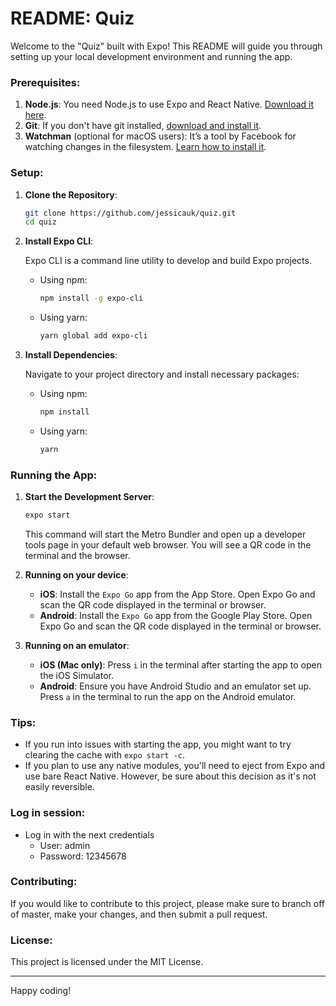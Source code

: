 

# README: Quiz

Welcome to the "Quiz" built with Expo! This README will guide you through setting up your local development environment and running the app.

### Prerequisites:
1. **Node.js**: You need Node.js to use Expo and React Native. [Download it here](https://nodejs.org/).
2. **Git**: If you don't have git installed, [download and install it](https://git-scm.com/).
3. **Watchman** (optional for macOS users): It’s a tool by Facebook for watching changes in the filesystem. [Learn how to install it](https://facebook.github.io/watchman/docs/install).

### Setup:

1. **Clone the Repository**:

    ```bash
    git clone https://github.com/jessicauk/quiz.git
    cd quiz
    ```

2. **Install Expo CLI**:

    Expo CLI is a command line utility to develop and build Expo projects.

    - Using npm:
      ```bash
      npm install -g expo-cli
      ```

    - Using yarn:
      ```bash
      yarn global add expo-cli
      ```

3. **Install Dependencies**:

    Navigate to your project directory and install necessary packages:

    - Using npm:
      ```bash
      npm install
      ```

    - Using yarn:
      ```bash
      yarn
      ```

### Running the App:

1. **Start the Development Server**:

    ```bash
    expo start
    ```

    This command will start the Metro Bundler and open up a developer tools page in your default web browser. You will see a QR code in the terminal and the browser.

2. **Running on your device**:

    - **iOS**: Install the `Expo Go` app from the App Store. Open Expo Go and scan the QR code displayed in the terminal or browser.
    - **Android**: Install the `Expo Go` app from the Google Play Store. Open Expo Go and scan the QR code displayed in the terminal or browser.

3. **Running on an emulator**:

    - **iOS (Mac only)**: Press `i` in the terminal after starting the app to open the iOS Simulator.
    - **Android**: Ensure you have Android Studio and an emulator set up. Press `a` in the terminal to run the app on the Android emulator.

### Tips:

- If you run into issues with starting the app, you might want to try clearing the cache with `expo start -c`.
- If you plan to use any native modules, you'll need to eject from Expo and use bare React Native. However, be sure about this decision as it's not easily reversible.

### Log in session:

- Log in with the next credentials
  - User: admin
  - Password: 12345678

### Contributing:

If you would like to contribute to this project, please make sure to branch off of master, make your changes, and then submit a pull request.

### License:

This project is licensed under the MIT License.

---

Happy coding!
